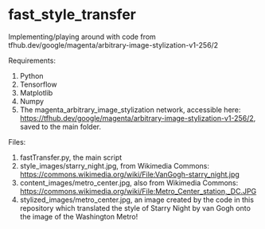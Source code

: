 # fast_style_transfer
Implementing/playing around with code from tfhub.dev/google/magenta/arbitrary-image-stylization-v1-256/2


Requirements:
1. Python
2. Tensorflow
3. Matplotlib
4. Numpy
5. The magenta_arbitrary_image_stylization network, accessible here: https://tfhub.dev/google/magenta/arbitrary-image-stylization-v1-256/2, saved to the main folder.

Files:
1. fastTransfer.py, the main script
2. style_images/starry_night.jpg, from Wikimedia Commons: https://commons.wikimedia.org/wiki/File:VanGogh-starry_night.jpg
3. content_images/metro_center.jpg, also from Wikimedia Commons: https://commons.wikimedia.org/wiki/File:Metro_Center_station,_DC.JPG
4. stylized_images/metro_center.jpg, an image created by the code in this repository which translated the style of Starry Night by van Gogh onto the image of the Washington Metro!